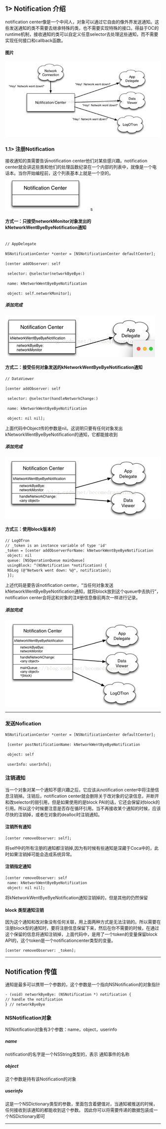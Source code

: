 ## 1> Notification 介绍
notification center像是一个中间人，对象可以通过它自由的像外界发送通知。这些发送通知的类不需要去继承特殊的类，也不需要实现特殊的接口。得益于OC的runtime机制，接收通知的类可以自定义任意selector去处理这些通知，而不需要实现任何接口和callback函数。
#### 图片
![](../assets/QQ20161112-0.png)

### 1.1> 注册Notification

接收通知的类需要告诉notification center他们对某些感兴趣。notification center就会讲这些类和他们的处理函数纪录在一个内部的列表中，就像是一个电话本。当你开始编程前，这个列表基本上就是一个空的。
![](../assets/QQ20161112-1.png)s
#### 方式一：只接受networkMonitor对象发出的kNetworkWentByeByeNotification通知
```

// AppDelegate

NSNotificationCenter *center = [NSNotificationCenter defaultCenter];

[center addObserver: self

 selector: @selector(networkByeBye:)

 name: kNetworkWentByeByeNotification

 object: self.networkMonitor];

```
##### 添加完成
![](../assets/QQ20161112-2.png)

#### 方式二：接受任何对象发送的kNetworkWentByeByeNotification通知

```
// DataViewer

[center addObserver: self

 selector: @selector(handleNetworkChange:)

 name: kNetworkWentByeByeNotification

 object: nil nil];

```
上面代码中Object传的参数是nil。这说明只要有任何对象发出kNetworkWentByeByeNotification的通知，它都能接收到
##### 添加完成
![](../assets/QQ20161112-3.png)
#### 方式三：使用block版本的
```
// LogOTron
// _token is an instance variable of type 'id'
_token = [center addObserverForName: kNetworkWentByeByeNotification
 object: nil
 queue: [NSOperationQueue mainQueue]
 usingBlock: ^(NSNotification *notification) {
 NSLog (@"Network went down: %@", notification);
 }];

```
上述代码是要告诉notification center，“当任何对象发送kNetworkWentByeByeNotification通知，就将block放到这个queue中去执行”，notification center会将这和对象的注#册信息像前两次一样进行记录。
##### 添加完成
![](../assets/QQ20161112-4.png)

---
### 发送Nofication
```
NSNotificationCenter *center = [NSNotificationCenter defaultCenter];

 [center postNotificationName: kNetworkWentByeByeNotification

 object: self

 userInfo: userInfo];

```
### 注销通知
当一个对象对某一个通知不感兴趣之后，它应该从notification center中将注册信息注销掉。注销后，notification center就会删除关于改对象的记录信息，并断开和改selector的弱引用，但是如果使用的是block PAI的话，它还会保留对block的引用。所以这个时候要注意是否存在循环引用。当不再接收某个通知的时候，应该尽快的注销掉，或者在对象的dealloc时注销通知。

#### 注销所有通知

```
[center removeObserver: self];
```
将self中的所有注册的通知都注销掉,因为有时候有些通知是深藏于Coca中的，此时如果注销掉可能会造成系统异常。

#### 注销指定通知
```
[center removeObserver: self
 name: kNetworkWentByeByeNotification
 object: nil nil];
```
将kNetworkWentByeByeNotification通知注销掉的，但是其他的仍然保留
#### block 类型通知注销
因为这个通知和改对象没有任何关联，用上面两种方式是无法注销的。所以需要在注册block型的通知时，要将注册信息保留下来，然后在你不需要的时候，在通过这个保留的信息将通知注销掉，上面代码中，是用了一个token的变量保留block API的，这个token是一个notificationcenter类型的变量。

```
[center removeObserver: _token];

```
---
## Notification 传值
通知是最多可以携带一个参数的，这个参数是一个指向NSNotification的对象指针

```
- (void) networkByeBye: (NSNotification *) notification {
// handle the notification
} // networkByeBye

```
### NSNotification对象
NSNotification对象有3个参数：name，object，userinfo
##### name
notification的名字是一个NSString类型的，表示 通知事件的名称
##### object
这个参数是持有该Notification的对象
##### userinfo
这是一个NSDictionary类型的参数，里面包含着健值对，当通知被推送的时候，任何接收到该通知的都能收到这个参数。
因此你可以将需要传递的数据包装成一个NSDictionary即可

---


